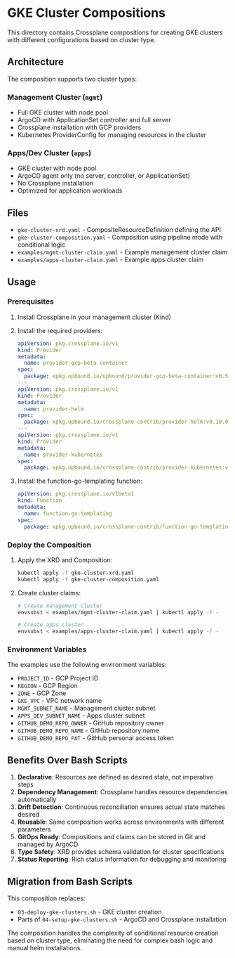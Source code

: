# GKE Cluster Compositions

This directory contains Crossplane compositions for creating GKE clusters with different configurations based on cluster type.

## Architecture

The composition supports two cluster types:

### Management Cluster (`mgmt`)
- Full GKE cluster with node pool
- ArgoCD with ApplicationSet controller and full server
- Crossplane installation with GCP providers
- Kubernetes ProviderConfig for managing resources in the cluster

### Apps/Dev Cluster (`apps`)
- GKE cluster with node pool
- ArgoCD agent only (no server, controller, or ApplicationSet)
- No Crossplane installation
- Optimized for application workloads

## Files

- `gke-cluster-xrd.yaml` - CompositeResourceDefinition defining the API
- `gke-cluster-composition.yaml` - Composition using pipeline mode with conditional logic
- `examples/mgmt-cluster-claim.yaml` - Example management cluster claim
- `examples/apps-cluster-claim.yaml` - Example apps cluster claim

## Usage

### Prerequisites
1. Install Crossplane in your management cluster (Kind)
2. Install the required providers:
   ```yaml
   apiVersion: pkg.crossplane.io/v1
   kind: Provider
   metadata:
     name: provider-gcp-beta-container
   spec:
     package: xpkg.upbound.io/upbound/provider-gcp-beta-container:v0.5.1
   ---
   apiVersion: pkg.crossplane.io/v1
   kind: Provider
   metadata:
     name: provider-helm
   spec:
     package: xpkg.upbound.io/crossplane-contrib/provider-helm:v0.19.0
   ---
   apiVersion: pkg.crossplane.io/v1
   kind: Provider
   metadata:
     name: provider-kubernetes
   spec:
     package: xpkg.upbound.io/crossplane-contrib/provider-kubernetes:v0.14.0
   ```

3. Install the function-go-templating function:
   ```yaml
   apiVersion: pkg.crossplane.io/v1beta1
   kind: Function
   metadata:
     name: function-go-templating
   spec:
     package: xpkg.upbound.io/crossplane-contrib/function-go-templating:v0.6.0
   ```

### Deploy the Composition

1. Apply the XRD and Composition:
   ```bash
   kubectl apply -f gke-cluster-xrd.yaml
   kubectl apply -f gke-cluster-composition.yaml
   ```

2. Create cluster claims:
   ```bash
   # Create management cluster
   envsubst < examples/mgmt-cluster-claim.yaml | kubectl apply -f -
   
   # Create apps cluster
   envsubst < examples/apps-cluster-claim.yaml | kubectl apply -f -
   ```

### Environment Variables

The examples use the following environment variables:
- `PROJECT_ID` - GCP Project ID
- `REGION` - GCP Region
- `ZONE` - GCP Zone
- `GKE_VPC` - VPC network name
- `MGMT_SUBNET_NAME` - Management cluster subnet
- `APPS_DEV_SUBNET_NAME` - Apps cluster subnet
- `GITHUB_DEMO_REPO_OWNER` - GitHub repository owner
- `GITHUB_DEMO_REPO_NAME` - GitHub repository name
- `GITHUB_DEMO_REPO_PAT` - GitHub personal access token

## Benefits Over Bash Scripts

1. **Declarative**: Resources are defined as desired state, not imperative steps
2. **Dependency Management**: Crossplane handles resource dependencies automatically
3. **Drift Detection**: Continuous reconciliation ensures actual state matches desired
4. **Reusable**: Same composition works across environments with different parameters
5. **GitOps Ready**: Compositions and claims can be stored in Git and managed by ArgoCD
6. **Type Safety**: XRD provides schema validation for cluster specifications
7. **Status Reporting**: Rich status information for debugging and monitoring

## Migration from Bash Scripts

This composition replaces:
- `03-deploy-gke-clusters.sh` - GKE cluster creation
- Parts of `04-setup-gke-clusters.sh` - ArgoCD and Crossplane installation

The composition handles the complexity of conditional resource creation based on cluster type, eliminating the need for complex bash logic and manual helm installations.